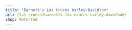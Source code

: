 ```yaml
---
title: "Barnett's Las Cruces Harley-Davidson"
url: /las-cruces/barnetts-las-cruces-harley-davidson/
shop: Motorrad
---
```

